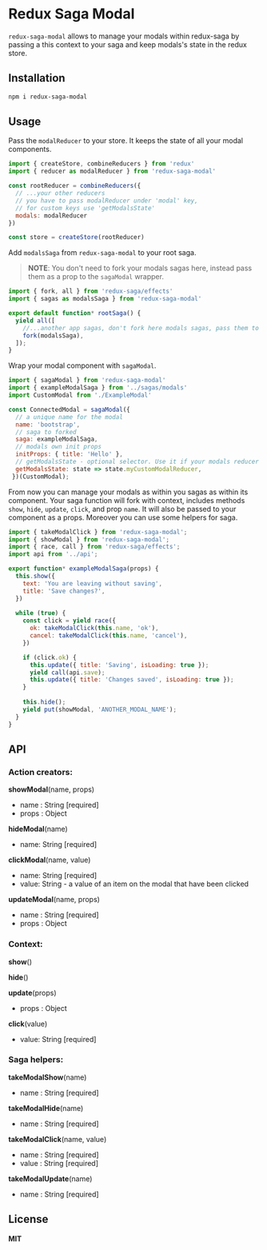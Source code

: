 # Redux Saga Modal

`redux-saga-modal` allows to manage your modals within redux-saga by passing a this context to your saga and keep modals's state in the redux store. 

## Installation
```bash
npm i redux-saga-modal
```
## Usage
Pass the `modalReducer` to your store. It keeps the state of all your modal components.

```javascript
import { createStore, combineReducers } from 'redux'
import { reducer as modalReducer } from 'redux-saga-modal'

const rootReducer = combineReducers({
  // ...your other reducers
  // you have to pass modalReducer under 'modal' key,
  // for custom keys use 'getModalsState'
  modals: modalReducer
})

const store = createStore(rootReducer)
```
Add `modalsSaga` from `redux-saga-modal` to your root saga. 
> **NOTE**: You don't need to fork your modals sagas here, instead pass them as a prop to the `sagaModal` wrapper. 

```javascript
import { fork, all } from 'redux-saga/effects'
import { sagas as modalsSaga } from 'redux-saga-modal'

export default function* rootSaga() {
  yield all([
    //...another app sagas, don't fork here modals sagas, pass them to the sagaModal wrapper
    fork(modalsSaga),
  ]);
}
```
Wrap your modal component with `sagaModal`.  
```javascript
import { sagaModal } from 'redux-saga-modal'
import { exampleModalSaga } from '../sagas/modals'
import CustomModal from './ExampleModal'

const ConnectedModal = sagaModal({
  // a unique name for the modal 
  name: 'bootstrap', 
  // saga to forked
  saga: exampleModalSaga,
  // modals own init props
  initProps: { title: 'Hello' },
  // getModalsState - optional selector. Use it if your modals reducer's name is not "modals",
  getModalsState: state => state.myCustomModalReducer, 
 })(CustomModal);
```
From now you can manage your modals as within you sagas as within its component. Your saga function will fork with context, includes methods `show`, `hide`, `update`, `click`, and prop `name`. It will also be passed to your component as a props. Moreover you can use some helpers for saga.

```javascript
import { takeModalClick } from 'redux-saga-modal';
import { showModal } from 'redux-saga-modal';
import { race, call } from 'redux-saga/effects';
import api from '../api';

export function* exampleModalSaga(props) {
  this.show({ 
    text: 'You are leaving without saving', 
    title: 'Save changes?',
  })
  
  while (true) {
    const click = yield race({
      ok: takeModalClick(this.name, 'ok'),
      cancel: takeModalClick(this.name, 'cancel'),
    })

    if (click.ok) {
      this.update({ title: 'Saving', isLoading: true });
      yield call(api.save);
      this.update({ title: 'Changes saved', isLoading: true });
    }
    
    this.hide();
    yield put(showModal, 'ANOTHER_MODAL_NAME');
  }
}
```
## API
### Action creators:
**showModal**(name, props)
* name  : String [required]
* props : Object 

**hideModal**(name)
* name: String [required]

**clickModal**(name, value)
* name: String [required]
* value: String - a value of an item on the modal that have been clicked

**updateModal**(name, props) 
* name  : String [required]
* props : Object 

### Context:
**show**() 

**hide**()

**update**(props) 
* props : Object 

**click**(value) 
* value: String [required]

### Saga helpers:
**takeModalShow**(name)
* name  : String [required]

**takeModalHide**(name)
* name  : String [required]

**takeModalClick**(name, value)
* name  : String [required]
* value : String [required]

**takeModalUpdate**(name)
* name  : String [required]
## License

**MIT**
